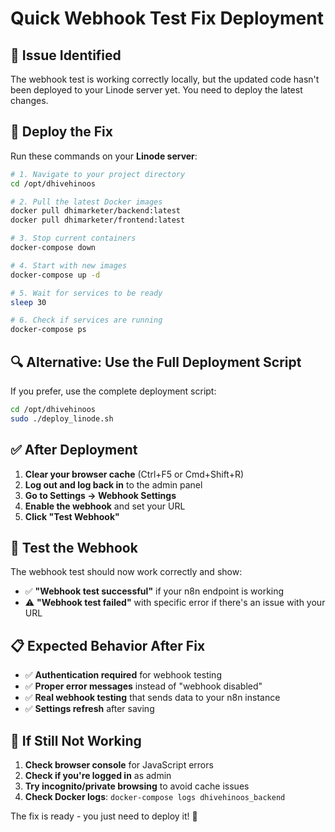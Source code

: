 # Quick Webhook Test Fix Deployment

## 🚨 **Issue Identified**

The webhook test is working correctly locally, but the updated code hasn't been deployed to your Linode server yet. You need to deploy the latest changes.

## 🚀 **Deploy the Fix**

Run these commands on your **Linode server**:

```bash
# 1. Navigate to your project directory
cd /opt/dhivehinoos

# 2. Pull the latest Docker images
docker pull dhimarketer/backend:latest
docker pull dhimarketer/frontend:latest

# 3. Stop current containers
docker-compose down

# 4. Start with new images
docker-compose up -d

# 5. Wait for services to be ready
sleep 30

# 6. Check if services are running
docker-compose ps
```

## 🔍 **Alternative: Use the Full Deployment Script**

If you prefer, use the complete deployment script:

```bash
cd /opt/dhivehinoos
sudo ./deploy_linode.sh
```

## ✅ **After Deployment**

1. **Clear your browser cache** (Ctrl+F5 or Cmd+Shift+R)
2. **Log out and log back in** to the admin panel
3. **Go to Settings → Webhook Settings**
4. **Enable the webhook** and set your URL
5. **Click "Test Webhook"**

## 🧪 **Test the Webhook**

The webhook test should now work correctly and show:
- ✅ **"Webhook test successful"** if your n8n endpoint is working
- ⚠️ **"Webhook test failed"** with specific error if there's an issue with your URL

## 📋 **Expected Behavior After Fix**

- ✅ **Authentication required** for webhook testing
- ✅ **Proper error messages** instead of "webhook disabled"
- ✅ **Real webhook testing** that sends data to your n8n instance
- ✅ **Settings refresh** after saving

## 🔧 **If Still Not Working**

1. **Check browser console** for JavaScript errors
2. **Check if you're logged in** as admin
3. **Try incognito/private browsing** to avoid cache issues
4. **Check Docker logs**: `docker-compose logs dhivehinoos_backend`

The fix is ready - you just need to deploy it! 🚀

